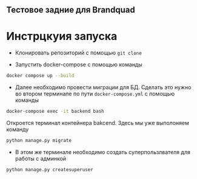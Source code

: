 ## Тестовое задние для Brandquad

# Инстрцкуия запуска


- Клонировать репозиторий с помощью ```git clone ```

- Запустить docker-compose с помощью команды 
```bash
docker compose up --build
```

- Далее необходимо провести миграции для БД. Сделать это нужно во втором терминале по
пути ```docker-compose.yml``` с помощью команды
```bash
docker-compose exec -it backend bash
```
Откроется терминал контейнера bakcend. Здесь мы уже выполоняем команду
```bash
python manage.py migrate
```

- В этом же терминале необходимо создать суперпользлвателя для работы с админкой
```bash
python manage.py createsuperuser
```